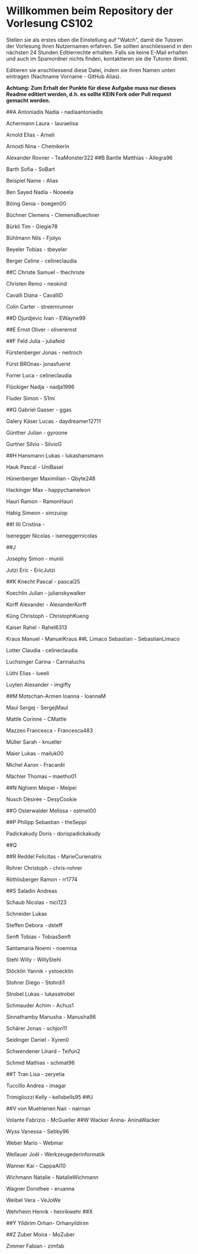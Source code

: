 # Willkommen beim Repository der Vorlesung CS102

Stellen sie als erstes oben die Einstellung auf "Watch", damit die Tutoren der Vorlesung ihren Nutzernamen erfahren. Sie sollten anschliessend in den nächsten 24 Stunden Editierrechte erhalten. Falls sie keine E-Mail erhalten und auch im Spamordner nichts finden, kontaktieren sie die Tutoren direkt.

Editieren sie anschliessend diese Datei, indem sie ihren Namen unten eintragen (Nachname Vorname - GitHub Alias).

**Achtung: Zum Erhalt der Punkte für diese Aufgabe muss nur dieses Readme editiert werden, d.h. es sollte KEIN Fork oder Pull request gemacht werden.**

##A
Antoniadis Nadia - nadiaantoniadis

Achermann Laura - lauraelisa

Arnold Elias - Arneli

Arnosti Nina - Chemikerin

Alexander Rovner - TeaMonster322
##B
Bantle Matthias - Allegra96

Barth Sofia - SoBart

Beispiel Name - Alias

Ben Sayed Nadia - Nooeela

Böing Genia - boegen00

Büchner Clemens - ClemensBuechner

Bürkli Tim - Giegie78

Bühlmann Nils - Fjolyo

Beyeler Tobias - tbeyeler

Berger Celine - celineclaudia

##C
Christe Samuel - thechriste

Christen Remo - neokind

Cavalli Diana - CavalliD

Colin Carter - streemrunner

##D
Djurdjevic Ivan - EWayne99

##E
Ernst Oliver - oliverernst

##F
Feld Julia - juliafeld

Fürstenberger Jonas - neitroch

Fürst BROnas- jonasfuerst

Forrer Luca - celineclaudia

Flückiger Nadja - nadja1996

Fluder Simon - S1mi

##G 
Gabriel Gasser - ggas

Galery Käser Lucas - daydreamer12711

Günther Julian - gyroone

Gurtner Silvio - SilvioG

##H
Hansmann Lukas - lukashansmann

Hauk Pascal - UniBasel

Hünenberger Maximilian - Qbyte248

Hackinger Max - happychameleon

Hauri Ramon - RamonHauri

Habig Simeon - simzuiop

##I
Illi Cristina - 

Isenegger Nicolas - iseneggernicolas

##J

Josephy Simon - muniii

Jutzi Eric - EricJutzi

##K
Knecht Pascal - pascal25

Koechlin Julian - julianskywalker

Korff Alexander - AlexanderKorff

Küng Christoph - ChristophKueng

Kaiser Rahel - Rahel6313

Kraus Manuel - ManuelKraus
##L
Limaco Sebastian - SebastianLimaco

Lotter Claudia - celineclaudia

Luchsinger Carina - Carinaluchs

Lüthi Elias - lueeli

Luyten Alexander - imgifty

##M
Motschan-Armen Ioanna - IoannaM

Maul Sergej - SergejMaul

Mattle Corinne - CMattle

Mazzeo Francesca - Francesca483 

Müller Sarah - knueller 

Maier Lukas - mailuk00

Michel Aaron - Fracardii

Mächler Thomas – maetho01

##N
Nghiem Meipei - Meipei

Nusch Désirée - DesyCookie

##O
Osterwalder Melissa - ostmel00


##P
Philipp Sebastian - theSeppi

Padickakudy Doris - dorispadickakudy

##Q

##R
Reddel Felicitas - MarieCurienatrix

Rohrer Christoph - chris-rohrer

Röthlisberger Ramon - rr1774

##S
Saladin Andreas

Schaub Nicolas - nici123

Schneider Lukas

Steffen Debora - dsteff

Senft Tobias - TobiasSenft

Santamaria Noemi - noemisa

Stehl Willy - WillyStehl

Stöcklin Yannik - ystoecklin

Stohrer Diego - Stohrdi1

Strobel Lukas - lukasstrobel

Schmauder Achim - Achus1

Sinnathamby Manusha - Manusha96

Schärer Jonas - schjon11

Seidinger Daniel - Xyren0

Schwendener Linard - Teifun2

Schmid Mathias - schmat96

##T
Tran Lisa - zeryetia

Tuccillo Andrea - imagar

Trimigliozzi Kelly - kellsbells95
##U

##V
von Muehlenen Nair - nairnan

Volante Fabrizio - McGueller
##W
Wacker Anina- AninaWacker

Wyss Vanessa - Sebby96

Weber Mario - Webmar

Wellauer Joël - Werkzeugederinformatik

Wanner Kai - CappaAI10

Wichmann Natalie - NatalieWichmann

Wagner Dorothee - eruanna

Weibel Vera - VeJoWe

Wehrheim Henrik - henrikwehr
##X

##Y
Yildirim Orhan- Orhanyildirim


##Z
Zuber Moira - MoZuber

Zimmer Fabian - zimfab
